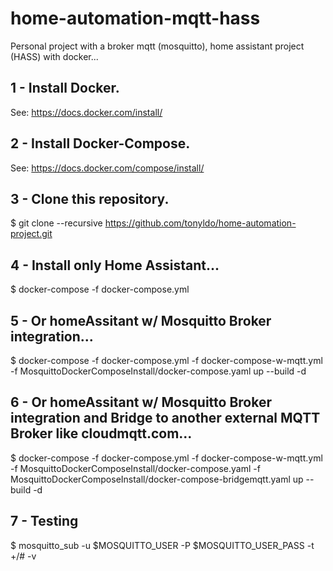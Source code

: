 # home-automation-mqtt-hass
Personal project with a broker mqtt (mosquitto), home assistant project (HASS) with docker...

## 1 - Install Docker.
See: https://docs.docker.com/install/

## 2 - Install Docker-Compose.
See: https://docs.docker.com/compose/install/

## 3 - Clone this repository.
$ git clone --recursive https://github.com/tonyldo/home-automation-project.git

## 4 - Install only Home Assistant...
$ docker-compose -f docker-compose.yml

## 5 - Or homeAssitant w/ Mosquitto Broker integration...
$ docker-compose -f docker-compose.yml -f docker-compose-w-mqtt.yml -f MosquittoDockerComposeInstall/docker-compose.yaml up --build -d

## 6 - Or homeAssitant w/ Mosquitto Broker integration and Bridge to another external MQTT Broker like cloudmqtt.com...
$ docker-compose -f docker-compose.yml -f docker-compose-w-mqtt.yml -f MosquittoDockerComposeInstall/docker-compose.yaml -f MosquittoDockerComposeInstall/docker-compose-bridgemqtt.yaml up --build -d

## 7 - Testing
$ mosquitto_sub -u $MOSQUITTO_USER -P $MOSQUITTO_USER_PASS -t +/# -v
